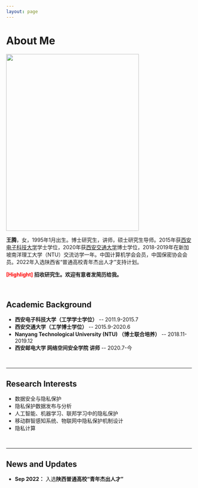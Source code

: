 ```yaml
---
layout: page
---
```


# About Me

<img src="https://xiyueyiwan.github.io/teng_life.jpg" class="floatpic" width="360" height="480">


**王腾**，女，1995年1月出生。博士研究生，讲师，硕士研究生导师。2015年获[西安电子科技大学](https://www.xidian.edu.cn/)学士学位，2020年获[西安交通大学](https://www.xjtu.edu.cn/)博士学位，2018-2019年在新加坡南洋理工大学（NTU）交流访学一年。中国计算机学会会员，中国保密协会会员。2022年入选陕西省“普通高校青年杰出人才”支持计划。

**<font color='red'>[Highlight]</font> 招收研究生。欢迎有意者发简历给我。**

<br>

## Academic Background

- **西安电子科技大学（工学学士学位）** -- 2011.9-2015.7
- **西安交通大学（工学博士学位）** -- 2015.9-2020.6
- **Nanyang Technological University (NTU) （博士联合培养）** -- 2018.11-2019.12
- **西安邮电大学 网络空间安全学院 讲师** -- 2020.7-今

<br>

---

## Research Interests

- 数据安全与隐私保护
- 隐私保护数据发布与分析
- 人工智能、机器学习、联邦学习中的隐私保护
- 移动群智感知系统、物联网中隐私保护机制设计
- 隐私计算

<br>

---

## News and Updates

- **Sep 2022：** 入选**陕西普通高校“青年杰出人才”**

<br>
